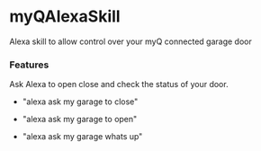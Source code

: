 # myQAlexaSkill
Alexa skill to allow control over your myQ connected garage door

### Features
Ask Alexa to open close and check the status of your door.

- "alexa ask my garage to close"

- "alexa ask my garage to open"

- "alexa ask my garage whats up"
